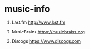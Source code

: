 # music-info

1) Last.fm
http://www.last.fm

2) MusicBrainz
https://musicbrainz.org

3) Discogs
https://www.discogs.com